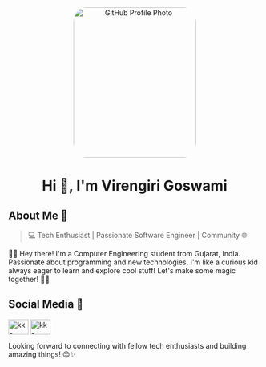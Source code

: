 

<div align="center">
  <img src="https://i.imgur.com/F3TbEyC.png" alt="GitHub Profile Photo" style="width: 245px; height: 300px; object-fit: cover; border-radius: 10%;">
  <h1>Hi 👋, I'm Virengiri Goswami</h1>
</div>


## About Me 👤
> 💻 Tech Enthusiast | Passionate Software Engineer | Community 🌐

👨‍💻 Hey there! I'm a Computer Engineering student from Gujarat, India. Passionate about programming and new technologies, I'm like a curious kid always eager to learn and explore cool stuff! Let's make some magic together! 🚀✨




## Social Media 📱

<p align="left">
<a href="https://linkedin.com/in/virengiri-goswami" target="blank"><img align="center" src="https://raw.githubusercontent.com/rahuldkjain/github-profile-readme-generator/master/src/images/icons/Social/linked-in-alt.svg" alt="kk-linkedin" height="30" width="40" /></a>
<a href="https://www.instagram.com/goswamivirengiri/" target="blank"><img align="center" src="https://raw.githubusercontent.com/rahuldkjain/github-profile-readme-generator/master/src/images/icons/Social/instagram.svg" alt="kk-instagram" height="30" width="40" /></a>
</p>

Looking forward to connecting with fellow tech enthusiasts and building amazing things! 😊✨
